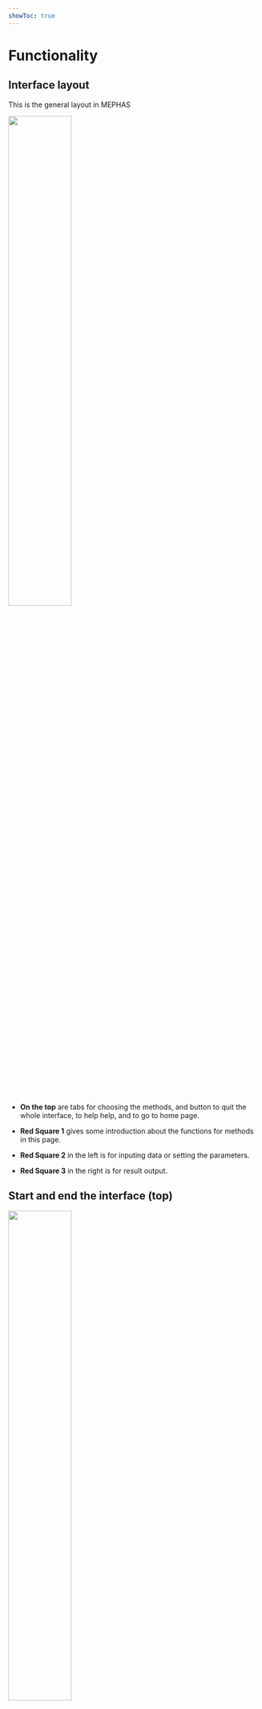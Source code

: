 ```yaml
---
showToc: true
---
```


# Functionality

## Interface layout

This is the general layout in MEPHAS

<img src="/images/layout.png" width="50%">

- **On the top** are tabs for choosing the methods, and button to quit the whole interface, to help help, and to go to home page.

- **Red Square 1** gives some introduction about the functions for methods in this page.

- **Red Square 2** in the left is for inputing data or setting the parameters.

- **Red Square 3** in the right is for result output.

## Start and end the interface (top)

<img src="/images/head.png" width="50%">

- **Stop and Quit** is to end the interface. If the interface page is not closed automatically, users need to close by clicking the browser's closing button. 

- **Tutorial and Help** will open this help page.

- **Open Homepage** will open the link to MEPHAS home page.

## Input: prepare the data and set the parameters (red square 1 in the left)

### Input data name

<img src="/images/name.png" width="50%">

- One line is for one name

- Missing name may cause some error in the result

*Video example*

<video width="70%" controls>
  <source src="/images/name.mov" type="video/mp4">
</video>

### Input data manually

<img src="/images/inputm.png" width="50%">

- Values are separated by , ; space tab, although space and tab are not recommended to use.

- Data can be paste from CSV file.

- Missing value can be input as NA or space, although space is not recommended.

- The input box's size is changeable. 

- Check the data in the left output.

*Video example*

<video width="70%" controls>
  <source src="/images/inputm.mov" type="video/mp4">
</video>

### Upload CSV/TXT data

<img src="/images/inputcsv.png" width="50%">

- Click **Browse...** to open folder.

- **Show 1st row as column names?**: Yes, when first row in the data are the names. 

- **Use 1st column as row names? (No duplicates)**: Yes, when first column is ID or row names.

- When data is TXT file, please choose the correct separator. 

### Settings parameters using the widgets

#### Number input box

<img src="/images/winputnum.png" width="50%">

This box is used to input the numeric values and provides two ways to input the values:

- input values directly

- use the up/down button in the right

*Video example*

<video width="70%" controls>
  <source src="/images/winputnum.mov" type="video/mp4">
</video>

#### Numeric input bar

<img src="/images/wbar.png" width="50%">

Adjust the bar left or right to change to values.

#### Yes/No check

<img src="/images/wcheck.png" width="50%">

Click to tick or untick to choose yes or no.

#### Choice button

<img src="/images/wchoose.png" width="50%">

Click the button to change the choice.

#### Single choice box

<img src="/images/wsinglechoose.png" width="50%">

This box only allows to choose one item from the list.

#### Multiple choice box

<img src="/images/wmulchoose.png" width="50%">

This box allows to choose more than one item from the list.

- Click to input items

- Enter/Backspace on the keyboard can also control the choice 

*Video example*

<video width="50%" controls>
  <source src="/images/wmulchoose.mov" type="video/mp4">
</video>
